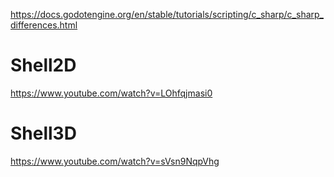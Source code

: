https://docs.godotengine.org/en/stable/tutorials/scripting/c_sharp/c_sharp_differences.html

# Shell2D
https://www.youtube.com/watch?v=LOhfqjmasi0

# Shell3D
https://www.youtube.com/watch?v=sVsn9NqpVhg
